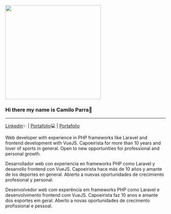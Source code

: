 <img src="https://user-images.githubusercontent.com/19290557/87207063-60760980-c2e1-11ea-8e13-1ca181824c70.png" width="300" height="296"/>

### Hi there my name is Camilo Parra👋
<hr/>

<a href='https://www.linkedin.com/in/parra-camilo'>Linkedin</a>✨ | <a href='https://parracamilo.tk'>Portafolio</a>💻 | <a href='https://parracamilo.tk'>Portafolio</a>

<p>Web developer with experience in PHP frameworks like Laravel and frontend development with VueJS.
Capoeirista for more than 10 years and lover of sports in general.
Open to new opportunities for professional and personal growth.</p>
<p>Desarrollador web con experiencia en frameworks PHP como Laravel y desarrollo frontend con VueJS.
Capoeirista hace más de 10 años y amante de los deportes en general.
Abierto a nuevas oportunidades de crecimiento profesional y personal.<p/>
<p>Desenvolvedor web com experência em frameworks PHP como Laravel e desenvolvimento frontend com VueJS.
Capoeirista faz 10 anos e amante dos esportes em geral.
Aberto a novas oportunidades de crecimento profissional e pessoal.<p/>

